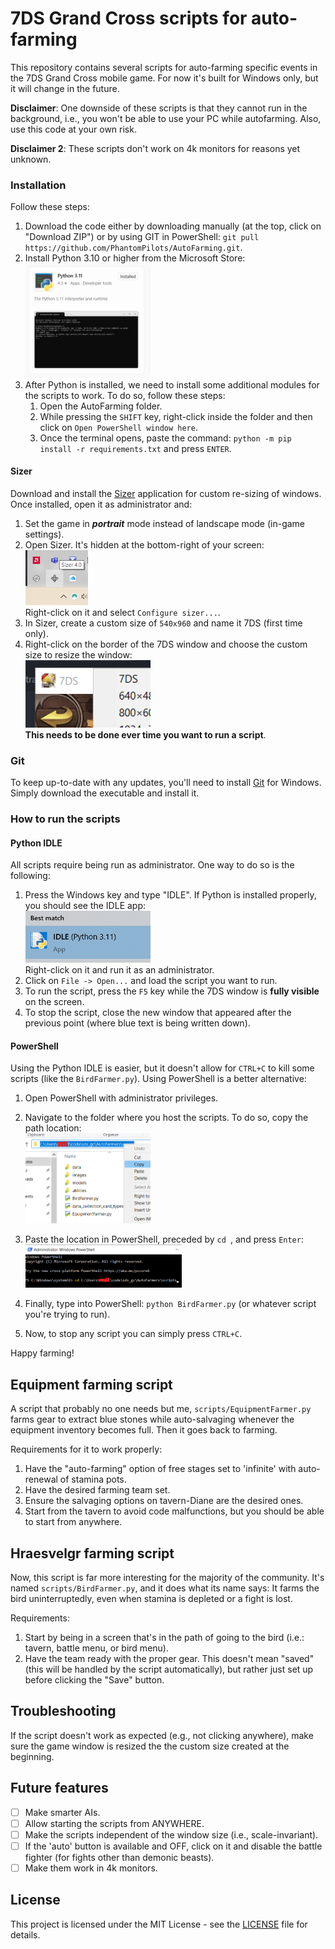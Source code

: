 # 7DS Grand Cross scripts for auto-farming

This repository contains several scripts for auto-farming specific events in the 7DS Grand Cross mobile game.
For now it's built for Windows only, but it will change in the future.

**Disclaimer**: One downside of these scripts is that they cannot run in the background, i.e., you won't be able to use your PC while autofarming.
Also, use this code at your own risk.

**Disclaimer 2**: These scripts don't work on 4k monitors for reasons yet unknown.

### Installation

Follow these steps:

1. Download the code either by downloading manually (at the top, click on "Download ZIP") or by using GIT in PowerShell: `git pull https://github.com/PhantomPilots/AutoFarming.git`.
2. Install Python 3.10 or higher from the Microsoft Store:<br>
<img src="readme_images/python311.png" alt="IDLE app" width="200"/><br>
3. After Python is installed, we need to install some additional modules for the scripts to work. To do so, follow these steps:
   1. Open the AutoFarming folder.
   2. While pressing the `SHIFT` key, right-click inside the folder and then click on `Open PowerShell window here`.
   3. Once the terminal opens, paste the command: `python -m pip install -r requirements.txt` and press `ENTER`.

#### Sizer

Download and install the [Sizer](https://www.brianapps.net/sizer/) application for custom re-sizing of windows. 
Once installed, open it as administrator and:
1. Set the game in ***portrait*** mode instead of landscape mode (in-game settings).
2. Open Sizer. It's hidden at the bottom-right of your screen:<br>
<img src="readme_images/sizer_icon.png" width="100"/><br>
Right-click on it and select `Configure sizer...`.
3. In Sizer, create a custom size of `540x960` and name it 7DS (first time only).
4. Right-click on the border of the 7DS window and choose the custom size to resize the window:<br>
<img src="readme_images/sizer.png" alt="Sizer" width="200"/><br>
**This needs to be done ever time you want to run a script**.

### Git

To keep up-to-date with any updates, you'll need to install [Git](https://gitforwindows.org/) for Windows. Simply download the executable and install it.

### How to run the scripts

#### Python IDLE

All scripts require being run as administrator. One way to do so is the following:
1. Press the Windows key and type "IDLE". If Python is installed properly, you should see the IDLE app: <br>
<img src="readme_images/idle_python.png" alt="IDLE app" width="200"/><br>
Right-click on it and run it as an administrator.
2. Click on `File -> Open...` and load the script you want to run.
3. To run the script, press the `F5` key while the 7DS window is **fully visible** on the screen.
4. To stop the script, close the new window that appeared after the previous point (where blue text is being written down).

#### PowerShell

Using the Python IDLE is easier, but it doesn't allow for `CTRL+C` to kill some scripts (like the `BirdFarmer.py`). Using PowerShell is a better alternative:
1. Open PowerShell with administrator privileges.
2. Navigate to the folder where you host the scripts. To do so, copy the path location:<br>
<img src="readme_images/copy_location.png" alt="copy_location" width="200"/><br>

3. Paste the location in PowerShell, preceded by `cd `, and press `Enter`:<br>
<img src="readme_images/location_in_powershell.png" width="250"/><br>

4. Finally, type into PowerShell: `python BirdFarmer.py` (or whatever script you're trying to run).
5. Now, to stop any script you can simply press `CTRL+C`.

Happy farming!

## Equipment farming script

A script that probably no one needs but me, `scripts/EquipmentFarmer.py` farms gear to extract blue stones while auto-salvaging whenever the equipment inventory becomes full. Then it goes back to farming. 

Requirements for it to work properly:
1. Have the "auto-farming" option of free stages set to 'infinite' with auto-renewal of stamina pots.
2. Have the desired farming team set.
3. Ensure the salvaging options on tavern-Diane are the desired ones.
4. Start from the tavern to avoid code malfunctions, but you should be able to start from anywhere.

## Hraesvelgr farming script

Now, this script is far more interesting for the majority of the community. It's named `scripts/BirdFarmer.py`, and it does what its name says: It farms the bird uninterruptedly, even when stamina is depleted or a fight is lost.

Requirements:
1. Start by being in a screen that's in the path of going to the bird (i.e.: tavern, battle menu, or bird menu).
2. Have the team ready with the proper gear. This doesn't mean "saved" (this will be handled by the script automatically), but rather just set up before clicking the "Save" button.

## Troubleshooting

If the script doesn't work as expected (e.g., not clicking anywhere), make sure the game window is resized the the custom size created at the beginning.

## Future features

- [ ] Make smarter AIs.
- [ ] Allow starting the scripts from ANYWHERE.
- [ ] Make the scripts independent of the window size (i.e., scale-invariant).
- [ ] If the 'auto' button is available and OFF, click on it and disable the battle fighter (for fights other than demonic beasts).
- [ ] Make them work in 4k monitors.

## License
This project is licensed under the MIT License - see the [LICENSE](LICENSE) file for details.

